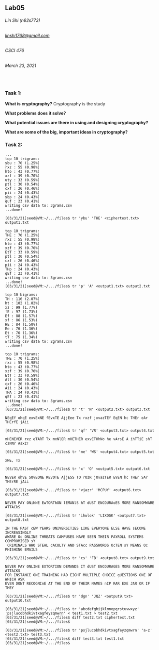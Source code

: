 ## Lab05
###### Lin Shi (n92s773)
###### linshi1768@gmail.com
###### CSCI 476
###### March 23, 2021
<br>

### Task 1:
**What is cryptography?**
Cryptography is the study

**What problems does it solve?**

**What potential issues are there in using and designing cryptography?**

**What are some of the big, important ideas in cryptography?**

### Task 2:
```
...
top 10 trigrams:
ybu : 70 (1.25%)
rxz : 55 (0.98%)
hto : 43 (0.77%)
xzf : 39 (0.70%)
uty : 33 (0.59%)
ptl : 30 (0.54%)
cxf : 26 (0.46%)
pii : 24 (0.43%)
ybp : 24 (0.43%)
quf : 23 (0.41%)
writing csv data to: 3grams.csv
...done!

```

```
[03/31/21]seed@VM:~/.../files$ tr 'ybu' 'THE' <ciphertext.txt> output1.txt
```

```
top 10 trigrams:
THE : 70 (1.25%)
rxz : 55 (0.98%)
hto : 43 (0.77%)
xzf : 39 (0.70%)
EtT : 33 (0.59%)
ptl : 30 (0.54%)
cxf : 26 (0.46%)
pii : 24 (0.43%)
THp : 24 (0.43%)
qEf : 23 (0.41%)
writing csv data to: 3grams.csv
...done!
[03/31/21]seed@VM:~/.../files$ tr 'p' 'A' <output1.txt> output2.txt
```

```
top 10 bigrams:
TH : 116 (2.07%)
ht : 102 (1.82%)
xz : 99 (1.77%)
fE : 97 (1.73%)
Ef : 88 (1.57%)
xf : 86 (1.53%)
HE : 84 (1.50%)
Ee : 76 (1.36%)
Et : 76 (1.36%)
tT : 75 (1.34%)
writing csv data to: 2grams.csv
...done!

top 10 trigrams:
THE : 70 (1.25%)
rxz : 55 (0.98%)
hto : 43 (0.77%)
xzf : 39 (0.70%)
EtT : 33 (0.59%)
Atl : 30 (0.54%)
cxf : 26 (0.46%)
Aii : 24 (0.43%)
THA : 24 (0.43%)
qEf : 23 (0.41%)
writing csv data to: 3grams.csv
...done!
[03/31/21]seed@VM:~/.../files$ tr 't' 'N' <output2.txt> output3.txt
```

```
NEqEf ohqE exvExNE fEvxTE AjjEee Tx rxzf jxvazTEf EqEN hc THEr eAr THErfE jAii
```

```
[03/31/21]seed@VM:~/.../files$ tr 'qf' 'VR' <output3.txt> output4.txt
```

```
mHENEVER rxz eTART Tx mxNlER mHETHER exvETHhNo he vArsE A ihTTiE shT czNNr AsxzT
```

```
[03/31/21]seed@VM:~/.../files$ tr 'me' 'WS' <output4.txt> output5.txt
```

```
xNE, Tx
```

```
[03/31/21]seed@VM:~/.../files$ tr 'x' 'O' <output5.txt> output6.txt
```

```
NEVER ohVE SOvEONE REvOTE AjjESS TO rOzR jOvazTER EVEN hc THEr SAr THErRE jAii
```

```
[03/31/21]seed@VM:~/.../files$ tr 'vjazr' 'MCPUY' <output6.txt> output7.txt
```

```
NEVER PAY ONihNE EwTORThON lEMANlS hT dUST ENCOURAoES MORE RANSOMWARE ATTACkS
```

```
[03/31/21]seed@VM:~/.../files$ tr 'ihwlok' 'LIXDGK' <output7.txt> output8.txt
```

```
IN THE PAST cEW YEARS UNIVERSITIES LIKE EVERYONE ELSE HAVE sECOME INCREASINGLY
AWARE Oc ONLINE THREATS CAMPUSES HAVE SEEN THEIR PAYROLL SYSTEMS COMPROMISED sY
 CRIMINALS WHO STEAL cACULTY AND STAcc PASSWORDS OcTEN sY MEANS Oc PHISHING EMAILS
```

```
[03/31/21]seed@VM:~/.../files$ tr 'cs' 'FB' <output8.txt> output9.txt
```

```
NEVER PAY ONLINE EXTORTION DEMANDS IT dUST ENCOURAGES MORE RANSOMWARE ATTACKS
FOR INSTANCE ONE TRAINING HAD EIGHT MULTIPLE CHOICE gUESTIONS ONE OF WHICH ASK
EVEN DONT RECOGNInE AT THE END OF THEIR NAMES nIP RAR EXE JAR OR IF THEY
```

```
[03/31/21]seed@VM:~/.../files$ tr 'dgn' 'JQZ' <output9.txt> output10.txt
```

```
[03/31/21]seed@VM:~/.../files$ tr 'abcdefghijklmnopqrstuvwxyz' 'psjlucobhdkivtxagfeyzqmwrn' < test1.txt > test2.txt
[03/31/21]seed@VM:~/.../files$ diff test2.txt ciphertext.txt
[03/31/21]seed@VM:~/.../files$
```

```
[03/31/21]seed@VM:~/.../files$ tr 'psjlucobhdkivtxagfeyzqmwrn' 'a-z' <test2.txt> test3.txt
[03/31/21]seed@VM:~/.../files$ diff test3.txt test1.txt
[03/31/21]seed@VM:~/.../files$
```
